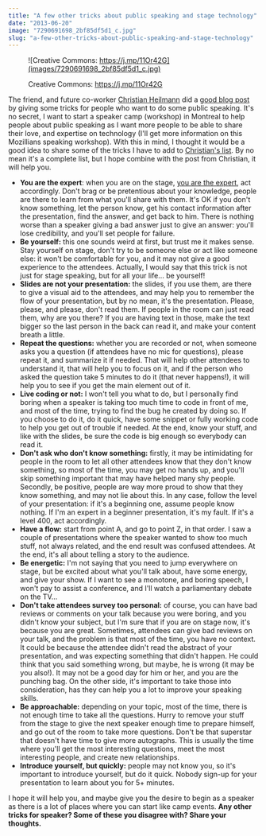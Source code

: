 ```yaml
---
title: "A few other tricks about public speaking and stage technology"
date: "2013-06-20"
image: "7290691698_2bf85df5d1_c.jpg"
slug: "a-few-other-tricks-about-public-speaking-and-stage-technology"
---
```


<figure>

![Creative Commons: https://j.mp/11Or42G](images/7290691698_2bf85df5d1_c.jpg)

<figcaption>

Creative Commons: https://j.mp/11Or42G

</figcaption>

</figure>

The friend, and future co-worker [Christian Heilmann](https://christianheilmann.com) did a [good blog post](https://christianheilmann.com/2013/06/20/a-few-tricks-about-public-speaking-and-stage-technology/) by giving some tricks for people who want to do some public speaking. It's no secret, I want to start a speaker camp (workshop) in Montreal to help people about public speaking as I want more people to be able to share their love, and expertise on technology (I'll get more information on this Mozillians speaking workshop). With this in mind, I thought it would be a good idea to share some of the tricks I have to add to [Christian's list](https://christianheilmann.com/2013/06/20/a-few-tricks-about-public-speaking-and-stage-technology/). By no mean it's a complete list, but I hope combine with the post from Christian, it will help you.

- **You are the expert**: when you are on the stage, [you are the expert](https://fred.dev/be-careful-you-are-the-expert/ "Be careful, you are the expert"), act accordingly. Don't brag or be pretentious about your knowledge, people are there to learn from what you'll share with them. It's OK if you don't know something, let the person know, get his contact information after the presentation, find the answer, and get back to him. There is nothing worse than a speaker giving a bad answer just to give an answer: you'll lose credibility, and you'll set people for failure.
- **Be yourself:** this one sounds weird at first, but trust me it makes sense. Stay yourself on stage, don't try to be someone else or act like someone else: it won't be comfortable for you, and it may not give a good experience to the attendees. Actually, I would say that this trick is not just for stage speaking, but for all your life... be yourself!
- **Slides are not your presentation:** the slides, if you use them, are there to give a visual aid to the attendees, and may help you to remember the flow of your presentation, but by no mean, it's the presentation. Please, please, and please, don't read them. If people in the room can just read them, why are you there? If you are having text in those, make the text bigger so the last person in the back can read it, and make your content breath a little.
- **Repeat the questions:** whether you are recorded or not, when someone asks you a question (if attendees have no mic for questions), please repeat it, and summarize it if needed. That will help other attendees to understand it, that will help you to focus on it, and if the person who asked the question take 5 minutes to do it (that never happens!), it will help you to see if you get the main element out of it.
- **Live coding or not:** I won't tell you what to do, but I personally find boring when a speaker is taking too much time to code in front of me, and most of the time, trying to find the bug he created by doing so. If you choose to do it, do it quick, have some snippet or fully working code to help you get out of trouble if needed. At the end, know your stuff, and like with the slides, be sure the code is big enough so everybody can read it.
- **Don't ask who don't know something:** firstly, it may be intimidating for people in the room to let all other attendees know that they don't know something, so most of the time, you may get no hands up, and you'll skip something important that may have helped many shy people. Secondly, be positive, people are way more proud to show that they know something, and may not lie about this. In any case, follow the level of your presentation: if it's a beginning one, assume people know nothing. If I'm an expert in a beginner presentation, it's my fault. If it's a level 400, act accordingly.
- **Have a flow:** start from point A, and go to point Z, in that order. I saw a couple of presentations where the speaker wanted to show too much stuff, not always related, and the end result was confused attendees. At the end, it's all about telling a story to the audience.
- **Be energetic:** I'm not saying that you need to jump everywhere on stage, but be excited about what you'll talk about, have some energy, and give your show. If I want to see a monotone, and boring speech, I won't pay to assist a conference, and I'll watch a parliamentary debate on the TV...
- **Don't take attendees survey too personal:** of course, you can have bad reviews or comments on your talk because you were boring, and you didn't know your subject, but I'm sure that if you are on stage now, it's because you are great. Sometimes, attendees can give bad reviews on your talk, and the problem is that most of the time, you have no context. It could be because the attendee didn't read the abstract of your presentation, and was expecting something that didn't happen. He could think that you said something wrong, but maybe, he is wrong (it may be you also!). It may not be a good day for him or her, and you are the punching bag. On the other side, it's important to take those into consideration, has they can help you a lot to improve your speaking skills.
- **Be approachable:** depending on your topic, most of the time, there is not enough time to take all the questions. Hurry to remove your stuff from the stage to give the next speaker enough time to prepare himself, and go out of the room to take more questions. Don't be that superstar that doesn't have time to give more autographs. This is usually the time where you'll get the most interesting questions, meet the most interesting people, and create new relationships.
- **Introduce yourself, but quickly:** people may not know you, so it's important to introduce yourself, but do it quick. Nobody sign-up for your presentation to learn about you for 5+ minutes.

I hope it will help you, and maybe give you the desire to begin as a speaker as there is a lot of places where you can start like camp events. **Any other tricks for speaker? Some of these you disagree with? Share your thoughts.**
